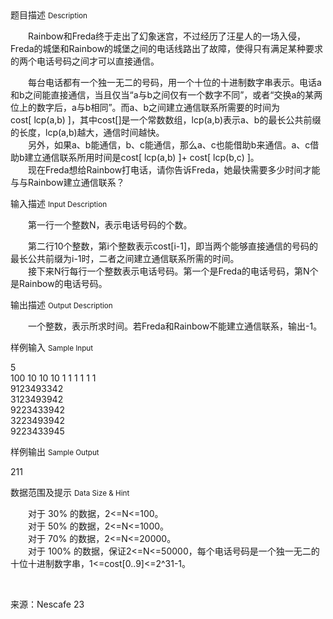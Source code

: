 <div class="panel panel-default">
<div class="area-title">
<span>
题目描述
<small>Description</small>
</span></div>
<div class="panel-body">

<p>　　<span>Rainbow和Freda终于走出了幻象迷宫，不过经历了汪星人的一场入侵，Freda的城堡和Rainbow的城堡之间的电话线路出了故障，使得只有满足某种要求的两个电话号码之间才可以直接通信。</span></p>
<p><span>　　<span>每台电话都有一个独一无二的号码，用一个十位的十进制数字串表示。电话a和b之间能直接通信，当且仅当“a与b之间仅有一个数字不同”，或者“交换a的某两位上的数字后，a与b相同”。而a、b之间建立通信联系所需要的时间为cost[ lcp(a,b) ]，其中cost[]是一个常数数组，lcp(a,b)表示a、b的最长公共前缀的长度，lcp(a,b)越大，通信时间越快。</span><br><span>　　另外，如果a、b能通信，b、c能通信，那么a、c也能借助b来通信。a、c借助b建立通信联系所用时间是cost[ lcp(a,b) ]+ cost[ lcp(b,c) ]。</span><br><span>　　现在Freda想给Rainbow打电话，请你告诉Freda，她最快需要多少时间才能与与Rainbow建立通信联系？</span></span></p>

</div>
</div>

<div class="panel panel-default">
<div class="area-title">
<span>
输入描述
<small>Input Description</small>
</span></div>
<div class="panel-body">
<p>　　第一行一个整数N，表示电话号码的个数。</p>
<p><span><span>　　第二行10个整数，第i个整数表示cost[i-1]，即当两个能够直接通信的号码的最长公共前缀为i-1时，二者之间建立通信联系所需的时间。</span><br><span>　　接下来N行每行一个整数表示电话号码。第一个是Freda的电话号码，第N个是Rainbow的电话号码。</span></span></p>

</div>
</div>
<div  class="panel panel-default">
<div class="area-title">
<span>
输出描述
<small>Output Description</small>
</span></div>
<div class="panel-body">

<p>　　一个整数，表示所求时间。若Freda和Rainbow不能建立通信联系，输出-1。</p>

</div>
</div>


<div class="panel panel-default">
<div class="area-title">
<span>
样例输入
<small>Sample Input</small>
</span></div>
<div class="panel-body">
<p>5<br>100 10 10 10 1 1 1 1 1 1<br>9123493342<br>3123493942<br>9223433942<br>3223493942<br>9223433945</p>

</div>
</div>

<div class="panel panel-default">
<div class="area-title">
<span>
样例输出
<small>Sample Output</small>
</span></div>
<div class="panel-body">
<p>211</p>

</div>
</div>

<div class="panel panel-default">
<div class="area-title">
<span>
数据范围及提示
<small>Data Size & Hint</small>
</span></div>
<div class="panel-body">
<p>　　对于 30% 的数据，2&lt;=N&lt;=100。<br>　　对于 50% 的数据，2&lt;=N&lt;=1000。<br>　　对于 70% 的数据，2&lt;=N&lt;=20000。<br>　　对于 100% 的数据，保证2&lt;=N&lt;=50000，每个电话号码是一个独一无二的十位十进制数字串，1&lt;=cost[0..9]&lt;=2^31-1。</p>
<p> </p>
<p>来源：Nescafe 23</p>
</div>
</div>